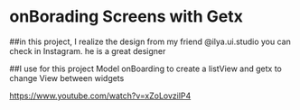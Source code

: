 
# onBorading Screens with Getx
##in this project, I realize the design from my friend @ilya.ui.studio you can check in Instagram. he is a great designer 

##I use for this project Model onBoarding to create a listView and getx to change View between widgets

https://www.youtube.com/watch?v=xZoLovzilP4

